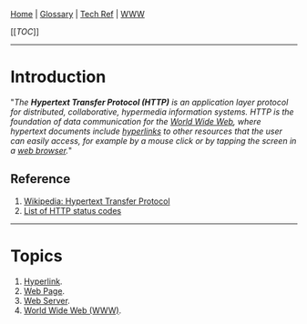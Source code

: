 [Home](/Slalom-LLC/Slalom-Consulting) | [Glossary](/Glossary) | [Tech Ref](/Tech-Ref) | [WWW](/Tech-Ref/WWW-\(World-Wide-Web\))

[[_TOC_]]

---
# Introduction
"_The ***Hypertext Transfer Protocol (HTTP)*** is an application layer protocol for distributed, collaborative, hypermedia information systems. HTTP is the foundation of data communication for the [World Wide Web](/Tech-Ref/WWW-\(World-Wide-Web\)), where hypertext documents include [hyperlinks](/Tech-Ref/WWW-\(World-Wide-Web\)/Hyperlink) to other resources that the user can easily access, for example by a mouse click or by tapping the screen in a [web browser](/Tech-Ref/WWW-\(World-Wide-Web\)/Web-Browser)._"

## Reference
1. [Wikipedia: Hypertext Transfer Protocol](https://en.wikipedia.org/wiki/Hypertext_Transfer_Protocol)
1. [List of HTTP status codes](https://en.wikipedia.org/wiki/List_of_HTTP_status_codes)

---
# Topics
1. [Hyperlink](/Tech-Ref/WWW-\(World-Wide-Web\)/Hyperlink).
1. [Web Page](/Tech-Ref/WWW-\(World-Wide-Web\)/Web-Page).
1. [Web Server](/Tech-Ref/WWW-\(World-Wide-Web\)/Web-Server).
1. [World Wide Web (WWW)](/Tech-Ref/WWW-\(World-Wide-Web\)).
